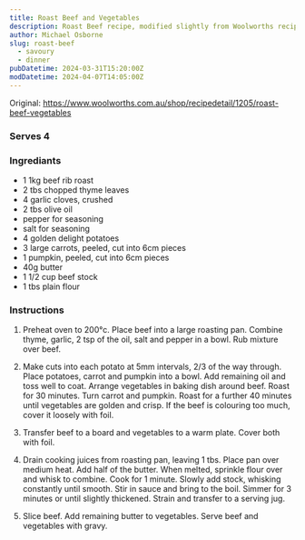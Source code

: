 ```yaml
---
title: Roast Beef and Vegetables
description: Roast Beef recipe, modified slightly from Woolworths recipe
author: Michael Osborne
slug: roast-beef
  - savoury
  - dinner
pubDatetime: 2024-03-31T15:20:00Z
modDatetime: 2024-04-07T14:05:00Z
---
```


Original: https://www.woolworths.com.au/shop/recipedetail/1205/roast-beef-vegetables

### Serves 4

### Ingrediants
* 1 1kg beef rib roast
* 2 tbs chopped thyme leaves
* 4 garlic cloves, crushed
* 2 tbs olive oil
* pepper for seasoning
* salt for seasoning
* 4 golden delight potatoes
* 3 large carrots, peeled, cut into 6cm pieces
* 1 pumpkin, peeled, cut into 6cm pieces
* 40g butter
* 1 1/2 cup beef stock
* 1 tbs plain flour

### Instructions
1. Preheat oven to 200°c. Place beef into a large roasting pan. Combine thyme, garlic, 2 tsp of the oil, salt and pepper in a bowl. Rub mixture over beef.

1. Make cuts into each potato at 5mm intervals, 2/3 of the way through. Place potatoes, carrot and pumpkin into a bowl. Add remaining oil and toss well to coat. Arrange vegetables in baking dish around beef. Roast for 30 minutes. Turn carrot and pumpkin. Roast for a further 40 minutes until vegetables are golden and crisp. If the beef is colouring too much, cover it loosely with foil.

1. Transfer beef to a board and vegetables to a warm plate. Cover both with foil.

1. Drain cooking juices from roasting pan, leaving 1 tbs. Place pan over medium heat. Add half of the butter. When melted, sprinkle flour over and whisk to combine. Cook for 1 minute. Slowly add stock, whisking constantly until smooth. Stir in sauce and bring to the boil. Simmer for 3 minutes or until slightly thickened. Strain and transfer to a serving jug.

1. Slice beef. Add remaining butter to vegetables. Serve beef and vegetables with gravy.
